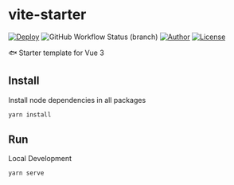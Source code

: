 # vite-starter

[![Deploy](https://github.com/pdsuwwz/vite-starter/workflows/Deploy%20for%20gh%20pages/badge.svg)](https://github.com/pdsuwwz/vite-starter/actions/workflows/deploy.yml)
![GitHub Workflow Status (branch)](https://img.shields.io/github/workflow/status/pdsuwwz/vite-starter/Deploy%20for%20gh%20pages/main)
[![Author](https://img.shields.io/badge/Author-pdsuwwz-9cf)](https://github.com/pdsuwwz)
[![License](https://img.shields.io/github/license/pdsuwwz/vite-starter?color=blue)](https://github.com/pdsuwwz/vite-starter/blob/master/LICENSE)



🐟 Starter template for Vue 3

## Install

Install node dependencies in all packages

```bash
yarn install
```

## Run

Local Development

```bash
yarn serve
```
